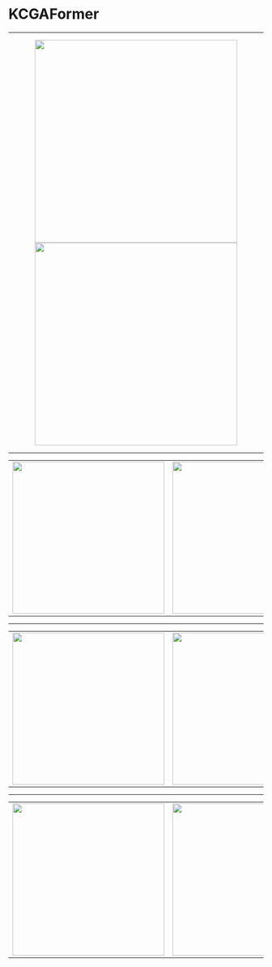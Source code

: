 # KCGAFormer
***
<p align = "center">    
  <img  src="./Visualization/CAM1.png" width="400" />
  <img  src="./Visualization/CAM2.png" width="400" />
</p>

***

<table style="margin: 0 auto; border-spacing: 20px; text-align: center;">
  <tr>
    <td><img src="./Visualization/ade20k_vis.png" width="300"/></td>
    <td><img src="./Visualization/ade20k_vis_upernet.png" width="300"/></td>
  </tr>
</table>

***

<table style="margin: 0 auto; border-spacing: 20px; text-align: center;">
  <tr>
    <td><img src="./Visualization/city_vis.png" width="300"/></td>
    <td><img src="./Visualization/city_vis_light_weight.png" width="300"/></td>
  </tr>
</table>

***

<table style="margin: 0 auto; border-spacing: 20px; text-align: center;">
  <tr>
    <td><img src="./Visualization/coco_vis_1.png" width="300"/></td>
    <td><img src="./Visualization/coco_vis_2.png" width="300"/></td>
  </tr>
</table>

